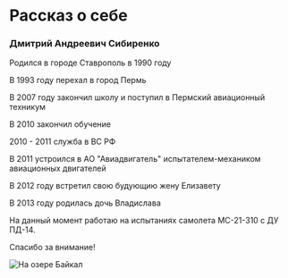 # Рассказ о себе

### Дмитрий Андреевич Сибиренко

Родился в городе Ставрополь в 1990 году

В 1993 году перехал в город Пермь

В 2007 году закончил школу и поступил в Пермский авиационный техникум

В 2010 закончил обучение

2010 - 2011 служба в ВС РФ

В 2011 устроился в АО "Авиадвигатель" испытателем-механиком авиационных двигателей

В 2012 году встретил свою будующию жену Елизавету

В 2013 году родилась дочь Владислава

На данный момент работаю на испытаниях самолета МС-21-310 с ДУ ПД-14.

Спасибо за внимание!

<image src="/C:\Users\Дима\Desktop\DZ5-3\IMG_1.jpg" alt="На озере Байкал">